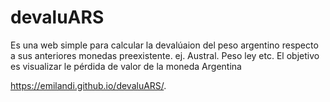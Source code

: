 # devaluARS
Es una web simple para calcular la devalúaion del peso argentino respecto a sus anteriores monedas preexistente. ej. Austral. Peso ley etc. El objetivo es visualizar le pérdida de valor de la moneda Argentina


https://emilandi.github.io/devaluARS/.
